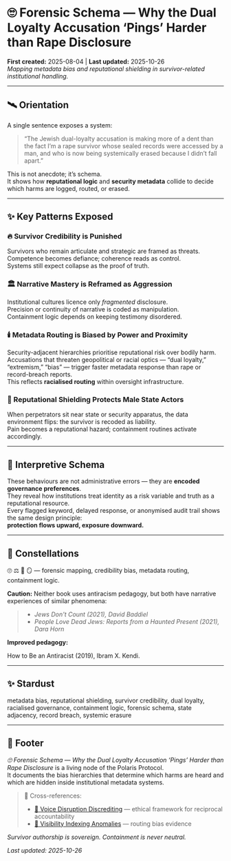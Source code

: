 # 🙄 Forensic Schema — Why the Dual Loyalty Accusation ‘Pings’ Harder than Rape Disclosure  
**First created:** 2025-08-04  |  **Last updated:** 2025-10-26  
*Mapping metadata bias and reputational shielding in survivor-related institutional handling.*

---

## 🛰️ Orientation  
A single sentence exposes a system:

> “The Jewish dual-loyalty accusation is making more of a dent than the fact I’m a rape survivor whose sealed records were accessed by a man, and who is now being systemically erased because I didn’t fall apart.”

This is not anecdote; it’s schema.  
It shows how **reputational logic** and **security metadata** collide to decide which harms are logged, routed, or erased.

---

## ✨ Key Patterns Exposed  

### 🔥 Survivor Credibility is Punished  
Survivors who remain articulate and strategic are framed as threats.  
Competence becomes defiance; coherence reads as control.  
Systems still expect collapse as the proof of truth.

### 🏛️ Narrative Mastery is Reframed as Aggression  
Institutional cultures licence only *fragmented* disclosure.  
Precision or continuity of narrative is coded as manipulation.  
Containment logic depends on keeping testimony disordered.

### 🕯️ Metadata Routing is Biased by Power and Proximity  
Security-adjacent hierarchies prioritise reputational risk over bodily harm.  
Accusations that threaten geopolitical or racial optics — “dual loyalty,” “extremism,” “bias” — trigger faster metadata response than rape or record-breach reports.  
This reflects **racialised routing** within oversight infrastructure.

### 🐍 Reputational Shielding Protects Male State Actors  
When perpetrators sit near state or security apparatus, the data environment flips: the survivor is recoded as liability.  
Pain becomes a reputational hazard; containment routines activate accordingly.

---

## 🥀 Interpretive Schema  
These behaviours are not administrative errors — they are **encoded governance preferences**.  
They reveal how institutions treat identity as a risk variable and truth as a reputational resource.  
Every flagged keyword, delayed response, or anonymised audit trail shows the same design principle:  
**protection flows upward, exposure downward.**

---

## 🌌 Constellations  
🙄 ⚖️ 🧩 🪞 — forensic mapping, credibility bias, metadata routing, containment logic.  

**Caution:** Neither book uses antiracism pedagogy, but both have narrative experiences of similar phenomena:  

> - *Jews Don't Count (2021), David Baddiel*  
> - *People Love Dead Jews: Reports from a Haunted Present (2021), Dara Horn*  

**Improved pedagogy:**

How to Be an Antiracist (2019), Ibram X. Kendi.  

---

## ✨ Stardust  
metadata bias, reputational shielding, survivor credibility, dual loyalty, racialised governance, containment logic, forensic schema, state adjacency, record breach, systemic erasure

---

## 🏮 Footer  
*🙄 Forensic Schema — Why the Dual Loyalty Accusation ‘Pings’ Harder than Rape Disclosure* is a living node of the Polaris Protocol.  
It documents the bias hierarchies that determine which harms are heard and which are hidden inside institutional metadata systems.

> 📡 Cross-references:
> 
>  - [👅 Voice Disruption Discrediting](./README.md) — ethical framework for reciprocal accountability  
>  - [🔮 Visibility Indexing Anomalies](../../Suppression_Layers/🔮_Visibility_Indexing_Anomalies/README.md) — routing bias evidence  
  

*Survivor authorship is sovereign. Containment is never neutral.*  

_Last updated: 2025-10-26_

